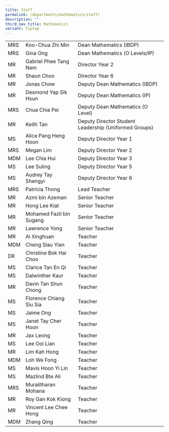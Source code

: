 ```yaml
---
title: Staff
permalink: /departments/mathematics/staff/
description: ""
third_nav_title: Mathematics
variant: tiptap
---
```

|     |                          |                                                       |
|-----|--------------------------|-------------------------------------------------------|
| MRS | Koo-Chua Zhi Min         | Dean Mathematics (IBDP)                               |
| MRS | Gina Ong                 | Dean Mathematics (O Levels/IP)                        |
| MR  | Gabriel Phee Tang Nam    | Director Year 2                                       |
| MR  | Shaun Choo               | Director Year 6                                       |
| MR  | Jonas Chow               | Deputy Dean Mathematics (IBDP)                        |
| MR  | Desmond Yap Sik Hsun     | Deputy Dean Mathematics (IP)                          |
| MRS | Chua Chia Pei            | Deputy Dean Mathematics (O Level)                     |
| MR  | Keith Tan                | Deputy Director Student Leadership (Uniformed Groups) |
| MS  | Alice Pang Heng Hoon     | Deputy Director Year 1                                |
| MRS | Megan Lim                | Deputy Director Year 2                                |
| MDM | Lee Chia Hui             | Deputy Director Year 3                                |
| MS  | Lee Suling               | Deputy Director Year 5                                |
| MS  | Audrey Tay Shengyi       | Deputy Director Year 6                                |
| MRS | Patricia Thong           | Lead Teacher                                          |
| MR  | Azmi bin Azeman          | Senior Teacher                                        |
| MR  | Hong Lee Kiat            | Senior Teacher                                        |
| MR  | Mohamed Fazli bin Sugang | Senior Teacher                                        |
| MR  | Lawrence Yong            | Senior Teacher                                        |
| MR  | Ai Xinghuan              | Teacher                                               |
| MDM | Cheng Siau Yian          | Teacher                                               |
| DR  | Christine Bok Hai Choo   | Teacher                                               |
| MS  | Clarice Tan En Qi        | Teacher                                               |
| MS  | Dalwinther Kaur          | Teacher                                               |
| MR  | Davin Tan Shun Chong     | Teacher                                               |
| MS  | Florence Chiang Siu Sia  | Teacher                                               |
| MS  | Jaime Ong                | Teacher                                               |
| MS  | Janet Tay Cher Hoon      | Teacher                                               |
| MR  | Jax Leong                | Teacher                                               |
| MS  | Lee Ooi Lian             | Teacher                                               |
| MR  | Lim Kah Hong             | Teacher                                               |
| MDM | Loh We Fong              | Teacher                                               |
| MS  | Mavis Hoon Yi Lin        | Teacher                                               |
| MS  | Mazlind Bte Ali          | Teacher                                               |
| MRS | Muralitharan Mohana      | Teacher                                               |
| MR  | Roy Gan Kok Kiong        | Teacher                                               |
| MR  | Vincent Lee Chee Hong    | Teacher                                               |
| MDM | Zhang Qing               | Teacher                                               |